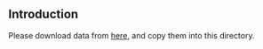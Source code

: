 ## Introduction
Please download data from [here](https://pan.baidu.com), and copy them into this directory.
